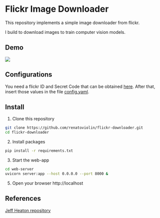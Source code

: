 # Flickr Image Downloader

This repository implements a simple image downloader from flickr.

I build to download images to train computer vision models.

## Demo
<img src="demo.gif">


## Configurations
You need a flickr ID and Secret Code that can be obtained [here](https://www.flickr.com/services/api/misc.api_keys.html). After that, insert those values in the file [config.yaml](web-app/config.yaml).


## Install
1. Clone this repository
```bash
git clone https://github.com/renatoviolin/flickr-downloader.git
cd flickr-downloader
```

2. Install packages
```bash
pip install -r requirements.txt
```

3. Start the web-app
```bash
cd web-server
uvicorn server:app --host 0.0.0.0 --port 8000 &
```


5. Open your browser
http://localhost


## References

[Jeff Heaton repository](https://github.com/jeffheaton) 